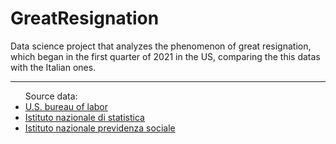 # GreatResignation
Data science project that analyzes the phenomenon of great resignation, which began in the first quarter of 2021 in the US, comparing the this datas with the Italian ones.
<hr>

<ul>
  Source data:<br>
  <li><a href="bls.gov" target ="_blank">U.S. bureau of labor</a><br></li>
<li><a href="istat.it" target ="_blank">Istituto nazionale di statistica</a><br></li>
<li><a href="inps.it" target="_blank">Istituto nazionale previdenza sociale</a></li></ul>

